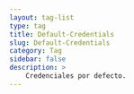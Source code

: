 ```yaml
---
layout: tag-list
type: tag
title: Default-Credentials
slug: Default-Credentials
category: Tag
sidebar: false
description: >
    Credenciales por defecto.
---
```

